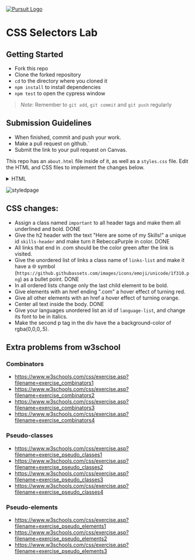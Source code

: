 [![Pursuit Logo](https://avatars1.githubusercontent.com/u/5825944?s=200&v=4)](https://pursuit.org)

# CSS Selectors Lab

## Getting Started

- Fork this repo
- Clone the forked repository
- `cd` to the directory where you cloned it
- `npm install` to install dependencies
- `npm test` to open the cypress window

> _Note_: Remember to `git add`, `git commit` and `git push` regularly

## Submission Guidelines

- When finished, commit and push your work.
- Make a pull request on github.`
- Submit the link to your pull request on Canvas.

This repo has an `about.html` file inside of it, as well as a `styles.css` file. Edit the HTML and CSS files to implement the changes below.

<details>
<summary>HTML</summary>

```html
<!DOCTYPE html>
<html lang="en" dir="ltr">
  <head>
    <meta charset="utf-8" />
    <title>CSS Intro</title>
    <link rel="stylesheet" href="styles.css" />
  </head>
  <body>
    <h1>Your Name Here</h1>
    <div>
      <p>
        This is a bunch of information about myself. I'm from here and there and
        discovered my love of programming when this happened. When I'm not
        working I'm busy doing this and that.
      </p>
    </div>

    <img
      src="https://www.breakthrough-pt.com/wp-content/uploads/2014/11/female-default-profile-photo.png"
      alt=""
    />

    <div>
      <h2>Here are some of my Skills!</h2>

      <h3>Languages</h3>
      <ul>
        <li>JavaScript</li>
        <li>SQL</li>
        <li>HTML5</li>
        <li>CSS3</li>
      </ul>

      <h3>Libraries</h3>
      <ol>
        <li>React</li>
        <li>PostgreSQL</li>
        <li>Node</li>
        <li>Bootstrap</li>
      </ol>
    </div>

    <div>
      <h2>Hardest Bug So Far</h2>
      <p>
        My hardest bug I ever came across was this infinite loop I couldn't
        escape.
      </p>
      <p>I came up with a totally sick solution though by doing ...</p>
    </div>

    <h2>Contact Me</h2>
    <div>
      Email me at:
      <a href="mailto:hello@pursuit.org" target="_top">hello@pursuit.org</a>
    </div>

    <ul>
      <li><a href="https://github.com">github link</a></li>
      <li><a href="https://linkedin.com">LinkedIn link</a></li>
      <li><a href="https://angellist.com">Angel list link</a></li>
      <li><a href="https://pursuit.org">Pursuit link</a></li>
    </ul>

    <form action="index.html" method="post">
      <input type="text" name="" value="" />
      <input type="submit" name="submit" value="submit" />
    </form>
  </body>
</html>
```

</details>

![styledpage](./styled_page.png)

## CSS changes:

- Assign a class named `important` to all header tags and make them all underlined and bold. DONE
- Give the h2 header with the text "Here are some of my Skills!" a unique id `skills-header` and make turn it RebeccaPurple in color. DONE
- All links that end in .com should be the color green after the link is visited.
- Give the unordered list of links a class name of `links-list` and make it have a 🌐 symbol (`https://github.githubassets.com/images/icons/emoji/unicode/1f310.png`) as a bullet point. DONE
- In all ordered lists change only the last child element to be bold.
- Give <a> elements with an href ending ".com" a hover effect of turning red.
- Give all other <a> elements with an href a hover effect of turning orange.
- Center all text inside the body. DONE
- Give your languages unordered list an id of `language-list`, and change its font to be in italics.
- Make the second p tag in the div have the a background-color of rgba(0,0,0,.5).

## Extra problems from w3school

### Combinators

- https://www.w3schools.com/css/exercise.asp?filename=exercise_combinators1
- https://www.w3schools.com/css/exercise.asp?filename=exercise_combinators2
- https://www.w3schools.com/css/exercise.asp?filename=exercise_combinators3
- https://www.w3schools.com/css/exercise.asp?filename=exercise_combinators4

### Pseudo-classes

- https://www.w3schools.com/css/exercise.asp?filename=exercise_pseudo_classes1
- https://www.w3schools.com/css/exercise.asp?filename=exercise_pseudo_classes2
- https://www.w3schools.com/css/exercise.asp?filename=exercise_pseudo_classes3
- https://www.w3schools.com/css/exercise.asp?filename=exercise_pseudo_classes4

### Pseudo-elements

- https://www.w3schools.com/css/exercise.asp?filename=exercise_pseudo_elements1
- https://www.w3schools.com/css/exercise.asp?filename=exercise_pseudo_elements2
- https://www.w3schools.com/css/exercise.asp?filename=exercise_pseudo_elements3
